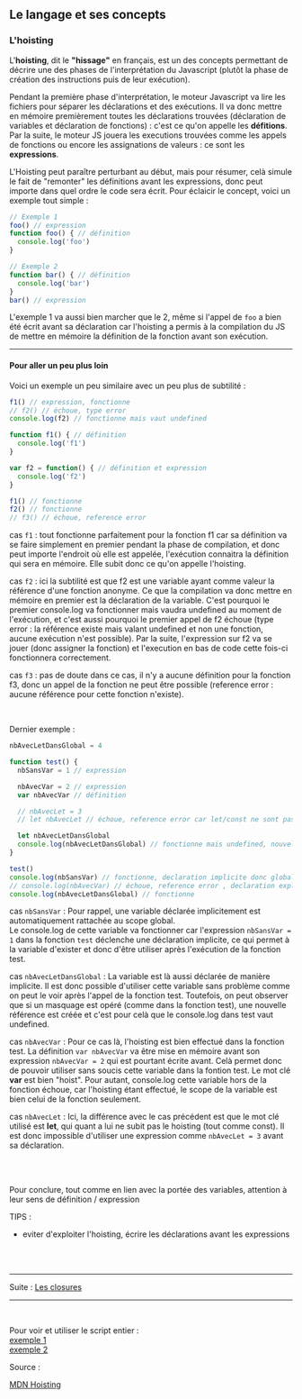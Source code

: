 ## Le langage et ses concepts

### L'hoisting

L'**hoisting**, dit le **"hissage"** en français, est un des concepts permettant de décrire une des phases 
de l'interprétation du Javascript (plutôt la phase de création des instructions puis de leur 
exécution).

Pendant la première phase d'interprétation, le moteur Javascript va lire les fichiers pour séparer 
les déclarations et des exécutions. Il va donc mettre en mémoire premièrement toutes les déclarations 
trouvées (déclaration de variables et déclaration de fonctions) : c'est ce qu'on appelle les **défitions**.  
Par la suite, le moteur JS jouera les executions trouvées comme les appels de 
fonctions ou encore les assignations de valeurs : ce sont les **expressions**.

L'Hoisting peut paraître perturbant au début, mais pour résumer, celà simule le fait de "remonter" 
les définitions avant les expressions, donc peut importe dans quel ordre le code sera écrit.
Pour éclaicir le concept, voici un exemple tout simple :

```js 
// Exemple 1
foo() // expression
function foo() { // définition
  console.log('foo')
}

// Exemple 2
function bar() { // définition
  console.log('bar')
}
bar() // expression
```

L'exemple 1 va aussi bien marcher que le 2, même si l'appel de ``foo`` a bien été écrit avant sa 
déclaration car l'hoisting a permis à la compilation du JS de mettre en mémoire la définition de 
la fonction avant son exécution.


---
#### Pour aller un peu plus loin

Voici un exemple un peu similaire avec un peu plus de subtilité :

```js
f1() // expression, fonctionne
// f2() // échoue, type error 
console.log(f2) // fonctionne mais vaut undefined

function f1() { // définition
  console.log('f1')
}

var f2 = function() { // définition et expression
  console.log('f2')
}

f1() // fonctionne
f2() // fonctionne
// f3() // échoue, reference error
```

cas ``f1`` : tout fonctionne parfaitement pour la fonction f1 car sa définition va se faire 
simplement en premier pendant la phase de compilation, et donc peut importe l'endroit où elle 
est appelée, l'exécution connaitra la définition qui sera en mémoire. Elle subit donc ce qu'on appelle 
l'hoisting.

cas ``f2`` : ici la subtilité est que f2 est une variable ayant comme valeur la référence d'une 
fonction anonyme. Ce que la compilation va donc mettre en mémoire en premier est la déclaration 
de la variable. C'est pourquoi le premier console.log va fonctionner mais vaudra undefined au 
moment de l'exécution, et c'est aussi pourquoi le premier appel de f2 échoue (type error : la référence 
existe mais valant undefined et non une fonction, aucune exécution n'est possible). 
Par la suite, l'expression sur f2 va se jouer (donc assigner la fonction) 
et l'execution en bas de code cette fois-ci fonctionnera correctement.

cas ``f3`` : pas de doute dans ce cas, il n'y a aucune définition pour la fonction f3, donc un 
appel de la fonction ne peut être possible (reference error : aucune référence pour cette fonction n'existe).

<br>

Dernier exemple :
```js
nbAvecLetDansGlobal = 4

function test() {
  nbSansVar = 1 // expression

  nbAvecVar = 2 // expression
  var nbAvecVar // définition

  // nbAvecLet = 3
  // let nbAvecLet // échoue, reference error car let/const ne sont pas hoist

  let nbAvecLetDansGlobal
  console.log(nbAvecLetDansGlobal) // fonctionne mais undefined, nouvelle référence créée (masquage)
}

test()
console.log(nbSansVar) // fonctionne, declaration implicite donc global scope
// console.log(nbAvecVar) // échoue, reference error , declaration explicite donc fonction scope (hoist)
console.log(nbAvecLetDansGlobal) // fonctionne
```

cas ``nbSansVar`` : Pour rappel, une variable déclarée implicitement est 
automatiquement rattachée au scope global.  
Le console.log de cette variable va fonctionner car l'expression `nbSansVar = 1` dans la fonction `test` 
déclenche une déclaration implicite, ce qui permet à la variable d'exister et donc d'être utiliser après
l'exécution de la fonction test.

cas ``nbAvecLetDansGlobal`` : La variable est là aussi déclarée de manière implicite. Il est donc possible 
d'utiliser cette variable sans problème comme on peut le voir après l'appel de la fonction test.
Toutefois, on peut observer que si un masquage est opéré (comme dans la fonction test), une nouvelle 
référence est créée et c'est pour celà que le console.log dans test vaut undefined.

cas ``nbAvecVar`` : Pour ce cas là, l'hoisting est bien effectué dans la fonction test. La définition 
`var nbAvecVar` va être mise en mémoire avant son expression `nbAvecVar = 2` qui est pourtant écrite avant. 
Celà permet donc de pouvoir utiliser sans soucis cette variable dans la fontion test. Le mot clé **var** est 
bien "hoist". 
Pour autant, console.log cette variable hors de la fonction échoue, car l'hoisting étant effectué, le scope 
de la variable est bien celui de la fonction seulement.

cas ``nbAvecLet`` : Ici, la différence avec le cas précédent est que le mot clé utilisé est **let**, qui 
quant a lui ne subit pas le hoisting (tout comme const). Il est donc impossible d'utiliser une expression 
comme ``nbAvecLet = 3`` avant sa déclaration.

<br>
<br>

Pour conclure, tout comme en lien avec la portée des variables, attention à leur sens de 
définition / expression

TIPS :

- eviter d'exploiter l'hoisting, écrire les déclarations avant les expressions

<br>
<br>

---
Suite : [Les closures](../chapitre2-langage/3-closure.md)

---
<br>

Pour voir et utiliser le script entier :  
[exemple 1](/dist/chapitre2-langage/hoisting/hoisting-exemple-1.js)  
[exemple 2](/dist/chapitre2-langage/hoisting/hoisting-exemple-2.js)

Source : 

[MDN Hoisting](https://developer.mozilla.org/fr/docs/Glossaire/Hoisting)
